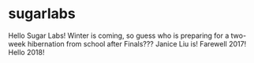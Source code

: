 # sugarlabs

Hello Sugar Labs!
Winter is coming, so guess who is preparing for a two-week hibernation from school after Finals???
Janice Liu is!
Farewell 2017! Hello 2018!
